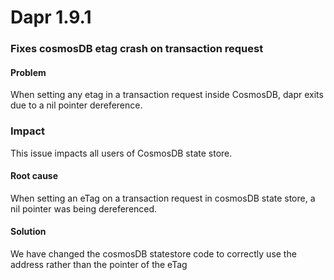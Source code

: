 # Dapr 1.9.1

### Fixes cosmosDB etag crash on transaction request

#### Problem

When setting any etag in a transaction request inside CosmosDB, dapr exits due to a nil pointer dereference.

### Impact

This issue impacts all users of CosmosDB state store.

#### Root cause

When setting an eTag on a transaction request in cosmosDB state store, a nil pointer was being dereferenced. 

#### Solution

We have changed the cosmosDB statestore code to correctly use the address rather than the pointer of the eTag
